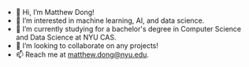 - 👋 Hi, I’m Matthew Dong!
- 👀 I’m interested in machine learning, AI, and data science.
- 🌱 I’m currently studying for a bachelor's degree in Computer Science and Data Science at NYU CAS.
- 💞️ I’m looking to collaborate on any projects!
- 📫 Reach me at matthew.dong@nyu.edu.

<!---
Matt-J-Dong/Matt-J-Dong is a ✨ special ✨ repository because its `README.md` (this file) appears on your GitHub profile.
You can click the Preview link to take a look at your changes.
--->
